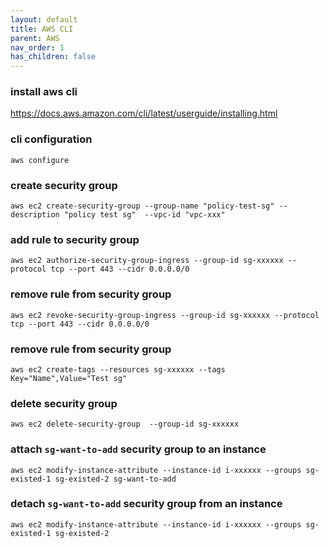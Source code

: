 ```yaml
---
layout: default
title: AWS CLI
parent: AWS
nav_order: 1
has_children: false
---
```



### install aws cli

https://docs.aws.amazon.com/cli/latest/userguide/installing.html

### cli configuration

```
aws configure
```

### create security group

```
aws ec2 create-security-group --group-name "policy-test-sg" --description "policy test sg"  --vpc-id "vpc-xxx"
```

### add rule to security group

```
aws ec2 authorize-security-group-ingress --group-id sg-xxxxxx --protocol tcp --port 443 --cidr 0.0.0.0/0
```

### remove rule from security group

```
aws ec2 revoke-security-group-ingress --group-id sg-xxxxxx --protocol tcp --port 443 --cidr 0.0.0.0/0
```

### remove rule from security group

```
aws ec2 create-tags --resources sg-xxxxxx --tags Key="Name",Value="Test sg"
```


### delete security group

```
aws ec2 delete-security-group  --group-id sg-xxxxxx
```

### attach `sg-want-to-add` security group to an instance

```
aws ec2 modify-instance-attribute --instance-id i-xxxxxx --groups sg-existed-1 sg-existed-2 sg-want-to-add
```

### detach `sg-want-to-add` security group from an instance

```
aws ec2 modify-instance-attribute --instance-id i-xxxxxx --groups sg-existed-1 sg-existed-2
```
